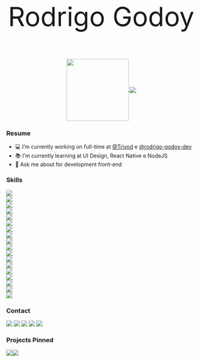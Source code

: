 <p align="center" style="font-size: 70px">
  Rodrigo Godoy
</p>

<p align="center">
  <a href="https://github.com/anuraghazra/github-readme-stats">
    <img
      align="center"
      height="165"
      src="https://github-readme-stats.vercel.app/api?username=rodrigocgodoy&count_private=true&show_icons=true&custom_title=Github%20Status&hide=issues"
    />
  </a>
  <a href="https://github.com/anuraghazra/github-readme-stats">
    <img
      align="center"
      src="https://github-readme-stats.vercel.app/api/top-langs?username=rodrigocgodoy&layout=compact&custom_title=Languages%20More%20Used"
    />
  </a>
</p>

### Resume

- 💻 I’m currently working on full-time at <a href="https://github.com/orgs/Trivod" target="_blank">@Trivod</a> e <a href="https://github.com/orgs/rodrigogodoy-dev" target="_blank">@rodrigo-godoy-dev</a>
- 📚 I'm currently learning at UI Design, React Native e NodeJS
- 💬 Ask me about for development front-end

### Skills

<div style="display: flex; flex-direction: column">
  <img src="https://img.shields.io/badge/javascript-%23F7DF1E.svg?&style=for-the-badge&logo=javascript&logoColor=black">
  <img src="https://img.shields.io/badge/typescript%20-%23007ACC.svg?&style=for-the-badge&logo=typescript&logoColor=white">
  <img src="https://img.shields.io/badge/next.js%20-%23000000.svg?&style=for-the-badge&logo=next.js&logoColor=white">
  <img src="https://img.shields.io/badge/node.js%20-%2343853D.svg?&style=for-the-badge&logo=node.js&logoColor=white">
  <img src="https://img.shields.io/badge/react%20-%2320232a.svg?&style=for-the-badge&logo=react&logoColor=%2361DAFB">
  <img src="https://img.shields.io/badge/react_native%20-%2320232a.svg?&style=for-the-badge&logo=react&logoColor=%2361DAFB">
  <img src="https://img.shields.io/badge/electron%20-%2347848F.svg?&style=for-the-badge&logo=electron&logoColor=white">
  <img src="https://img.shields.io/badge/redux%20-%23593d88.svg?&style=for-the-badge&logo=redux&logoColor=white">
  <img src="https://img.shields.io/badge/react_router%20-CA4245.svg?&style=for-the-badge&logo=react-router&logoColor=white">
  <img src="https://img.shields.io/badge/ant_design%20-%230170FE.svg?&style=for-the-badge&logo=ant-design&logoColor=white">
  <img src="https://img.shields.io/badge/styled_components%20-DB7093.svg?&style=for-the-badge&logo=styled-components&logoColor=white">
  <img src="https://img.shields.io/badge/tailwindcss%20-%2338B2AC.svg?&style=for-the-badge&logo=tailwind-css&logoColor=white">
  <img src="https://img.shields.io/badge/material%20ui%20-%230081CB.svg?&style=for-the-badge&logo=material-ui&logoColor=white">
  <img src="https://img.shields.io/badge/bootstrap%20-%23563D7C.svg?&style=for-the-badge&logo=bootstrap&logoColor=white">
  <img src="https://img.shields.io/badge/storybook%20-%23FF4785.svg?&style=for-the-badge&logo=storybook&logoColor=white">
  <img src="https://img.shields.io/badge/git%20-%23F05032.svg?&style=for-the-badge&logo=git&logoColor=white">
  <img src="https://img.shields.io/badge/github%20-%23181717.svg?&style=for-the-badge&logo=github&logoColor=white">
  <img src="https://img.shields.io/badge/docker%20-%232496ED.svg?&style=for-the-badge&logo=docker&logoColor=white">
</div>

### Contact

<div>
  <img src="https://img.shields.io/badge/WHATSAPP-25D366?&style=for-the-badge&logo=whatsapp&logoColor=white">
  <img src="https://img.shields.io/badge/facebook-%231877F2.svg?&style=for-the-badge&logo=facebook&logoColor=white">
  <img src="https://img.shields.io/badge/instagram-%23E4405F.svg?&style=for-the-badge&logo=instagram&logoColor=white">
  <img src="https://img.shields.io/badge/twitter-%231DA1F2.svg?&style=for-the-badge&logo=twitter&logoColor=white">
  <img src="https://img.shields.io/badge/linkedin-%230077B5.svg?&style=for-the-badge&logo=linkedin&logoColor=white">
</div>

### Projects Pinned

<div style="display: flex; flex-direction: row">
  <img src="https://github-readme-stats.vercel.app/api/pin/?username=rodrigocgodoy&repo=marvel-app">
  <img src="https://github-readme-stats.vercel.app/api/pin/?username=rodrigocgodoy&repo=github-app">
</div>
